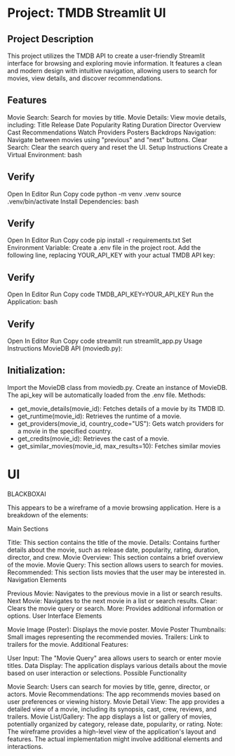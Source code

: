 # Project: TMDB Streamlit UI
## Project Description
This project utilizes the TMDB API to create a user-friendly Streamlit interface for browsing and exploring movie information. It features a clean and modern design with intuitive navigation, allowing users to search for movies, view details, and discover recommendations.

## Features
Movie Search: Search for movies by title.
Movie Details: View movie details, including:
Title
Release Date
Popularity
Rating
Duration
Director
Overview
Cast
Recommendations
Watch Providers
Posters
Backdrops
Navigation: Navigate between movies using "previous" and "next" buttons.
Clear Search: Clear the search query and reset the UI.
Setup Instructions
Create a Virtual Environment:
bash

## Verify

Open In Editor
Run
Copy code
python -m venv .venv
source .venv/bin/activate
Install Dependencies:
bash

## Verify

Open In Editor
Run
Copy code
pip install -r requirements.txt
Set Environment Variable:
Create a .env file in the project root.
Add the following line, replacing YOUR_API_KEY with your actual TMDB API key:

## Verify

Open In Editor
Run
Copy code
TMDB_API_KEY=YOUR_API_KEY
Run the Application:
bash

## Verify

Open In Editor
Run
Copy code
streamlit run streamlit_app.py
Usage Instructions
MovieDB API (moviedb.py):

## Initialization:

Import the MovieDB class from moviedb.py.
Create an instance of MovieDB.
The api_key will be automatically loaded from the .env file.
Methods:

* get_movie_details(movie_id): Fetches details of a movie by its TMDB ID.
* get_runtime(movie_id): Retrieves the runtime of a movie.
* get_providers(movie_id, country_code="US"): Gets watch providers for a movie in the specified country.
* get_credits(movie_id): Retrieves the cast of a movie.
* get_similar_movies(movie_id, max_results=10): Fetches similar movies

# UI

BLACKBOXAI

This appears to be a wireframe of a movie browsing application. Here is a breakdown of the elements:

Main Sections

Title: This section contains the title of the movie.
Details: Contains further details about the movie, such as release date, popularity, rating, duration, director, and crew.
Movie Overview: This section contains a brief overview of the movie.
Movie Query: This section allows users to search for movies.
Recommended: This section lists movies that the user may be interested in.
Navigation Elements

Previous Movie: Navigates to the previous movie in a list or search results.
Next Movie: Navigates to the next movie in a list or search results.
Clear: Clears the movie query or search.
More: Provides additional information or options.
User Interface Elements

Movie Image (Poster): Displays the movie poster.
Movie Poster Thumbnails: Small images representing the recommended movies.
Trailers: Link to trailers for the movie.
Additional Features:

User Input: The "Movie Query" area allows users to search or enter movie titles.
Data Display: The application displays various details about the movie based on user interaction or selections.
Possible Functionality

Movie Search: Users can search for movies by title, genre, director, or actors.
Movie Recommendations: The app recommends movies based on user preferences or viewing history.
Movie Detail View: The app provides a detailed view of a movie, including its synopsis, cast, crew, reviews, and trailers.
Movie List/Gallery: The app displays a list or gallery of movies, potentially organized by category, release date, popularity, or rating.
Note: The wireframe provides a high-level view of the application's layout and features. The actual implementation might involve additional elements and interactions.